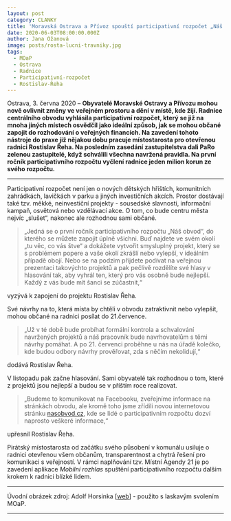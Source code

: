 ```yaml
---
layout: post
category: CLANKY
title: 'Moravská Ostrava a Přívoz spouští participativní rozpočet „Náš obvod“'
date: 2020-06-03T08:00:00.000Z
author: Jana Ožanová
image: posts/rosta-lucni-travniky.jpg
tags:
  - MOaP
  - Ostrava
  - Radnice
  - Participativní-rozpočet
  - Rostislav-Řeha
---
```


Ostrava, 3. června 2020 – **Obyvatelé Moravské Ostravy a Přívozu mohou nově ovlivnit změny ve veřejném prostoru a dění v místě, kde žijí. Radnice centrálního obvodu vyhlásila participativní rozpočet, který se již na mnoha jiných místech osvědčil jako ideální způsob, jak se mohou občané zapojit do rozhodování o veřejných financích. Na zavedení tohoto nástroje do praxe již nějakou dobu pracuje místostarosta pro otevřenou radnici Rostislav Řeha. Na posledním zasedání zastupitelstva dali PaRo zelenou zastupitelé, když schválili všechna navržená pravidla. Na první ročník participativního rozpočtu vyčlení radnice jeden milion korun ze svého rozpočtu.**

<hr />

Participativní rozpočet není jen o nových dětských hřištích, komunitních zahrádkách, lavičkách v parku a jiných investičních akcích. Prostor dostávají také tzv. měkké, neinvestiční projekty - sousedské slavnosti, informační kampaň, osvětová nebo vzdělávací akce. O tom, co bude centru města nejvíc „slušet“, nakonec ale rozhodnou sami občané.

> „Jedná se o první ročník participativního rozpočtu „Náš obvod“, do kterého se můžete zapojit úplně všichni. Buď najdete ve svém okolí „tu věc, co vás štve“ a dokážete vytvořit smysluplný projekt, který se s problémem popere a vaše okolí zkrášlí nebo vylepší, v ideálním případě obojí. Nebo se na podzim přijdete podívat na veřejnou prezentaci takovýchto projektů a pak pečlivě rozdělíte své hlasy v hlasování tak, aby vyhrál ten, který pro vás osobně bude nejlepší. Každý z vás bude mít šanci se zúčastnit,“

vyzývá k zapojení do projektu Rostislav Řeha.

Své návrhy na to, která místa by chtěli v obvodu zatraktivnit nebo vylepšit, mohou občané na radnici posílat do 21.července.

> „Už v té době bude probíhat formální kontrola a schvalování navržených projektů a náš pracovník bude navrhovatelům s těmi návrhy pomáhat. A po 21. červenci proběhne u nás na úřadě kolečko, kde budou odbory návrhy prověřovat, zda s něčím nekolidují,“

dodává Rostislav Řeha.

V listopadu pak začne hlasování. Sami obyvatelé tak rozhodnou o tom, které z projektů jsou nejlepší a budou se v příštím roce realizovat.

> „Budeme to komunikovat na Facebooku, zveřejníme informace na stránkách obvodu, ale kromě toho jsme zřídili novou internetovou stránku [nasobvod.cz](https://nasobvod.cz/), kde se lidé o participativním rozpočtu dozví naprosto veškeré informace,“

upřesnil Rostislav Řeha.

Pirátský místostarosta od začátku svého působení v komunálu usiluje o radnici otevřenou všem občanům, transparentnost a chytrá řešení pro komunikaci s veřejností. V rámci naplňování tzv. Místní Agendy 21 je po zavedení aplikace *Mobilní rozhlas* spuštění participativního rozpočtu dalším krokem k radnici blízké lidem.

---

Úvodní obrázek zdroj: Adolf Horsinka \[[web](http://foto-horsinka.cz/)\] - použito s laskavým svolením MOaP.

- - -
